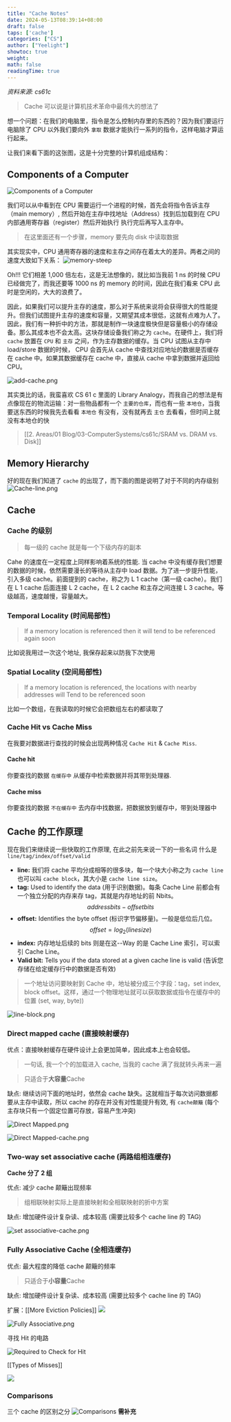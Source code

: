 ```yaml
---
title: "Cache Notes"
date: 2024-05-13T08:39:14+08:00
draft: false
taps: ['cache']
categories: ["CS"]
author: ["Yeelight"]
showtoc: true
weight:
math: false
readingTime: true
---
```



*资料来源: cs61c*

> Cache 可以说是计算机技术革命中最伟大的想法了

想一个问题：在我们的电脑里，指令是怎么控制内存里的东西的？因为我们要运行电脑除了 CPU 以外我们要向外 `拿取` 数据才能执行一系列的指令，这样电脑才算运行起来。

让我们来看下面的这张图，这是十分完整的计算机组成结构：

## Components of a Computer

![Components of a Computer](https://s2.loli.net/2023/04/24/Fzb3uHQBLTlqOgD.png)

我们可以从中看到在 CPU 需要运行一个进程的时候，首先会将指令告诉主存（main memory）, 然后开始在主存中找地址（Address）找到后加载到在 CPU 内部通用寄存器（register）然后开始执行
执行完后再写入主存中。
> 在这里面还有一个步骤，memory 要先向 disk 中读取数据

其实现实中，CPU 通用寄存器的速度和主存之间存在着太大的差异。两者之间的速度大致如下关系：
![memory-steep](https://s2.loli.net/2023/04/24/KtvMSR7QmrXpjbl.png)

Oh!!! 它们相差 1,000 倍左右，这是无法想像的，就比如当我前 1 ns 的时候 CPU 已经做完了，而我还要等 1000 ns 的 memory 的时间，因此在我们看来 CPU 此时是空闲的，大大的浪费了。

因此，如果我们可以提升主存的速度，那么对于系统来说将会获得很大的性能提升。但我们试图提升主存的速度和容量，又期望其成本很低，这就有点难为人了。因此，我们有一种折中的方法，那就是制作一块速度极快但是容量极小的存储设备。那么其成本也不会太高。这块存储设备我们称之为 `cache`。在硬件上，我们将 `cache` 放置在 `CPU` 和 `主存` 之间，作为主存数据的缓存。当 CPU 试图从主存中 load/store 数据的时候， CPU 会首先从 cache 中查找对应地址的数据是否缓存在 cache 中。如果其数据缓存在 cache 中，直接从 cache 中拿到数据并返回给 CPU。

![add-cache.png](https://s2.loli.net/2023/04/24/qLhOmsTV2IE9S8p.png)

其实类比的话，我蛮喜欢 CS 61 c 里面的 Library Analogy，而我自己的想法是有点像现在的物流运输：对一些物品都有一个 `主要的仓库`，而也有一些 `本地仓`，当我要送东西的时候我先去看看 `本地仓` 有没有，没有就再去 `主仓` 去看看，但时间上就没有本地仓的快

> [[2. Areas/01 Blog/03-ComputerSystems/cs61c/SRAM vs. DRAM vs. Disk]]

## Memory Hierarchy

好的现在我们知道了 `cache` 的出现了，而下面的图是说明了对于不同的内存级别
![Cache-line.png](https://s2.loli.net/2023/04/24/3anw1UgNoWDZBsq.png)

## Cache

### Cache 的级别
>
> 每一级的 cache 就是每一个下级内存的副本

Cahe 的速度在一定程度上同样影响着系统的性能. 当 cache 中没有缓存我们想要的数据的时候，依然需要漫长的等待从主存中 load 数据。为了进一步提升性能，引入多级 cache。前面提到的 cache，称之为 L 1 cache（第一级 cache）。我们在 L 1 cache 后面连接 L 2 cache，在 L 2 cache 和主存之间连接 L 3 cache。等级越高，速度越慢，容量越大。

### Temporal Locality (时间局部性)
>
> If a memory location is referenced then it will tend to be referenced again soon

比如说我用过一次这个地址, 我保存起来以防我下次使用

### Spatial Locality (空间局部性)
>
> If a memory location is referenced, the locations with nearby addresses will
   Tend to be referenced soon

比如一个数组，在我读取的时候它会把数组左右的都读取了

### Cache Hit vs Cache Miss

在我要对数据进行查找的时候会出现两种情况 `Cache Hit` & `Cache Miss`.

#### Cache hit

你要查找的数据 `在缓存中` 从缓存中检索数据并将其带到处理器.

#### Cache miss

你要查找的数据 `不在缓存中` 去内存中找数据，把数据放到缓存中，带到处理器中

## Cache 的工作原理

现在我们来继续说一些快取的工作原理, 在此之前先来说一下的一些名词
 什么是 `line/tag/index/offset/valid`

- **line:** 我们将 cache 平均分成相等的很多块，每一个块大小称之为 `cache line` 也可以叫 `cache block`，其大小是 `cache line size`。
- **tag:** Used to identify the data (用于识别数据)。每条 Cache Line 前都会有一个独立分配的内存来存 tag，其就是内存地址的前 Nbits。
$$ addressbits -  offsetbits $$
- **offset:** Identifies the byte offset (标识字节偏移量)。一般是低位后几位。
$$ offset = log_2(line size) $$
- **index:** 内存地址后续的 bits 则是在这--Way 的是 Cache Line 索引，可以索引 Cache Line。
- **Valid bit:** Tells you if the data stored at a given cache line is valid (告诉您存储在给定缓存行中的数据是否有效)

> 一个地址访问要映射到 Cache 中，地址被分成三个字段：tag，set index, block offset。这样，通过一个物理地址就可以获取数据或指令在缓存中的位置 (set, way, byte))

![line-block.png](https://s2.loli.net/2023/04/24/mHdMoveGWXkiNL4.png)

### Direct mapped cache (直接映射缓存)

优点：直接映射缓存在硬件设计上会更加简单，因此成本上也会较低。
> 一句话, 我一个个的加载进入 cache, 当我的 cache 满了我就转头再来一遍

>只适合于**大容量**Cache

缺点: 继续访问下面的地址时，依然会 cache 缺失。这就相当于每次访问数据都要从主存中读取，所以 cache 的存在并没有对性能提升有效, 有 `cache颠簸` (每个主存块只有一个固定位置可存放，容易产生冲突)

![Direct Mapped.png](https://s2.loli.net/2023/04/24/xeav7mlIDAyOwqK.png)

![Direct Mapped-cache.png](https://s2.loli.net/2023/04/24/4EYI7Va1S5lKgow.png)

### Two-way set associative cache (两路组相连缓存)

**Cache 分了 2 组**

优点: 减少 cache 颠簸出现频率
> 组相联映射实际上是直接映射和全相联映射的折中方案

缺点: 增加硬件设计复杂读、成本较高 (需要比较多个 cache line 的 TAG)

![set associative-cache.png](https://s2.loli.net/2023/04/24/yXE8J6RMo9F3Vxq.png)

### Fully Associative Cache (全相连缓存)

优点: 最大程度的降低 cache 颠簸的频率
>只适合于**小容量**Cache

缺点: 增加硬件设计复杂读、成本较高 (需要比较多个 cache line 的 TAG)

扩展：[[More Eviction Policies]]
![](https://s2.loli.net/2023/07/10/TRUdXNBPsveZS7D.png)

![Fully Associative.png](https://s2.loli.net/2023/04/24/76uSATyrPno1eYf.png)

寻找 Hit 的电路

![Required to Check for Hit](https://s2.loli.net/2023/04/24/3VYzGo9dkgHwcrS.png)

[[Types of Misses]]

![](https://s2.loli.net/2023/04/24/M4Fc1g6k5OrfBpj.png)

### Comparisons

三个 cache 的区别之分
![Comparisons](https://s2.loli.net/2023/04/24/iICnWkpOMcFtKZH.png)
**需补充**
